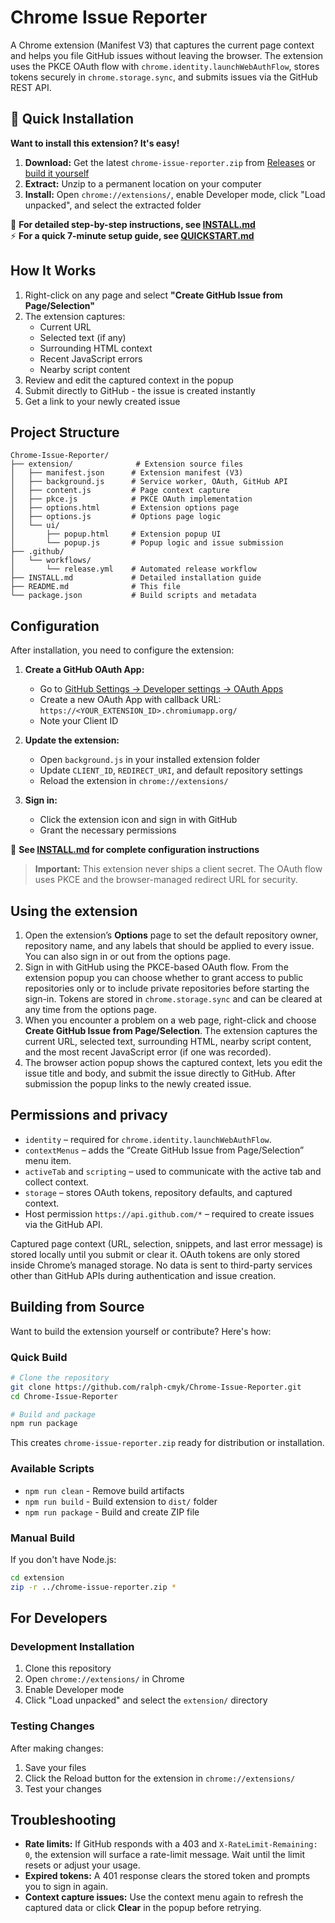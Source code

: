 # Chrome Issue Reporter

A Chrome extension (Manifest V3) that captures the current page context and helps you file GitHub
issues without leaving the browser. The extension uses the PKCE OAuth flow with
`chrome.identity.launchWebAuthFlow`, stores tokens securely in `chrome.storage.sync`, and submits
issues via the GitHub REST API.

## 🚀 Quick Installation

**Want to install this extension? It's easy!**

1. **Download:** Get the latest `chrome-issue-reporter.zip` from [Releases](https://github.com/ralph-cmyk/Chrome-Issue-Reporter/releases) or [build it yourself](#building-from-source)
2. **Extract:** Unzip to a permanent location on your computer
3. **Install:** Open `chrome://extensions/`, enable Developer mode, click "Load unpacked", and select the extracted folder

📖 **For detailed step-by-step instructions, see [INSTALL.md](INSTALL.md)**  
⚡ **For a quick 7-minute setup guide, see [QUICKSTART.md](QUICKSTART.md)**

## How It Works

1. Right-click on any page and select **"Create GitHub Issue from Page/Selection"**
2. The extension captures:
   - Current URL
   - Selected text (if any)
   - Surrounding HTML context
   - Recent JavaScript errors
   - Nearby script content
3. Review and edit the captured context in the popup
4. Submit directly to GitHub - the issue is created instantly
5. Get a link to your newly created issue

## Project Structure

```
Chrome-Issue-Reporter/
├── extension/              # Extension source files
│   ├── manifest.json      # Extension manifest (V3)
│   ├── background.js      # Service worker, OAuth, GitHub API
│   ├── content.js         # Page context capture
│   ├── pkce.js            # PKCE OAuth implementation
│   ├── options.html       # Extension options page
│   ├── options.js         # Options page logic
│   └── ui/
│       ├── popup.html     # Extension popup UI
│       └── popup.js       # Popup logic and issue submission
├── .github/
│   └── workflows/
│       └── release.yml    # Automated release workflow
├── INSTALL.md             # Detailed installation guide
├── README.md              # This file
└── package.json           # Build scripts and metadata
```

## Configuration

After installation, you need to configure the extension:

1. **Create a GitHub OAuth App:**
   - Go to [GitHub Settings → Developer settings → OAuth Apps](https://github.com/settings/developers)
   - Create a new OAuth App with callback URL: `https://<YOUR_EXTENSION_ID>.chromiumapp.org/`
   - Note your Client ID

2. **Update the extension:**
   - Open `background.js` in your installed extension folder
   - Update `CLIENT_ID`, `REDIRECT_URI`, and default repository settings
   - Reload the extension in `chrome://extensions/`

3. **Sign in:**
   - Click the extension icon and sign in with GitHub
   - Grant the necessary permissions

📖 **See [INSTALL.md](INSTALL.md) for complete configuration instructions**

> **Important:** This extension never ships a client secret. The OAuth flow uses PKCE and the
> browser-managed redirect URL for security.

## Using the extension

1. Open the extension’s **Options** page to set the default repository owner, repository name, and
   any labels that should be applied to every issue. You can also sign in or out from the options
   page.
2. Sign in with GitHub using the PKCE-based OAuth flow. From the extension popup you can choose
   whether to grant access to public repositories only or to include private repositories before
   starting the sign-in. Tokens are stored in `chrome.storage.sync` and can be cleared at any time
   from the options page.
3. When you encounter a problem on a web page, right-click and choose **Create GitHub Issue from
   Page/Selection**. The extension captures the current URL, selected text, surrounding HTML, nearby
   script content, and the most recent JavaScript error (if one was recorded).
4. The browser action popup shows the captured context, lets you edit the issue title and body, and
   submit the issue directly to GitHub. After submission the popup links to the newly created issue.

## Permissions and privacy

- `identity` – required for `chrome.identity.launchWebAuthFlow`.
- `contextMenus` – adds the “Create GitHub Issue from Page/Selection” menu item.
- `activeTab` and `scripting` – used to communicate with the active tab and collect context.
- `storage` – stores OAuth tokens, repository defaults, and captured context.
- Host permission `https://api.github.com/*` – required to create issues via the GitHub API.

Captured page context (URL, selection, snippets, and last error message) is stored locally until you
submit or clear it. OAuth tokens are only stored inside Chrome’s managed storage. No data is sent to
third-party services other than GitHub APIs during authentication and issue creation.

## Building from Source

Want to build the extension yourself or contribute? Here's how:

### Quick Build
```bash
# Clone the repository
git clone https://github.com/ralph-cmyk/Chrome-Issue-Reporter.git
cd Chrome-Issue-Reporter

# Build and package
npm run package
```

This creates `chrome-issue-reporter.zip` ready for distribution or installation.

### Available Scripts
- `npm run clean` - Remove build artifacts
- `npm run build` - Build extension to `dist/` folder
- `npm run package` - Build and create ZIP file

### Manual Build
If you don't have Node.js:
```bash
cd extension
zip -r ../chrome-issue-reporter.zip *
```

## For Developers

### Development Installation
1. Clone this repository
2. Open `chrome://extensions/` in Chrome
3. Enable Developer mode
4. Click "Load unpacked" and select the `extension/` directory

### Testing Changes
After making changes:
1. Save your files
2. Click the Reload button for the extension in `chrome://extensions/`
3. Test your changes

## Troubleshooting

- **Rate limits:** If GitHub responds with a 403 and `X-RateLimit-Remaining: 0`, the extension will
  surface a rate-limit message. Wait until the limit resets or adjust your usage.
- **Expired tokens:** A 401 response clears the stored token and prompts you to sign in again.
- **Context capture issues:** Use the context menu again to refresh the captured data or click
  **Clear** in the popup before retrying.
